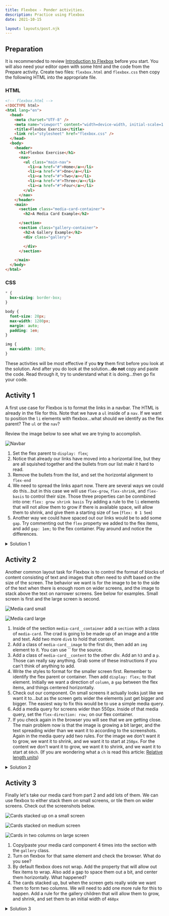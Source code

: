 ```yaml
---
title: Flexbox - Ponder activities.
description: Practice using Flexbox
date: 2021-10-15

layout: layouts/post.njk
---
```


## Preparation

It is recommended to review [Introduction to Flexbox](../prepare1) before you start. You will also need your editor open with some html and the code from the Prepare activity. Create two files: `flexbox.html` and `flexbox.css` then copy the following HTML into the appropriate file.

### HTML

```html
<!-- flexbox.html -->
<!DOCTYPE html>
<html lang="en">
  <head>
    <meta charset="UTF-8" />
    <meta name="viewport" content="width=device-width, initial-scale=1.0" />
    <title>Flexbox Exercise</title>
    <link rel="stylesheet" href="flexbox.css" />
  </head>
  <body>
    <header>
      <h1>Flexbox Exercise</h1>
      <nav>
        <ul class="main-nav">
          <li><a href="#">Home</a></li>
          <li><a href="#">One</a></li>
          <li><a href="#">Two</a></li>
          <li><a href="#">Three</a></li>
          <li><a href="#">Four</a></li>
        </ul>
      </nav>
    </header>
    <main>
      <section class="media-card-container">
        <h2>A Media Card Example</h2>

      </section>
      <section class="gallery-container">
        <h2>A Gallery Example</h2>
        <div class="gallery">

        </div>
      </section>

    </main>
  </body>
</html>
```

### CSS

```css
* {
  box-sizing: border-box;
}

body {
  font-size: 20px;
  max-width: 1280px;
  margin: auto;
  padding: 1em;
}

img {
  max-width: 100%;
}
```

These activities will be most effective if you **try** them first before you look at the solution. And after you do look at the solution...**do not** copy and paste the code. Read through it, try to understand what it is doing...then go fix your code.

## Activity 1

A first use case for Flexbox is to format the links in a navbar. The HTML is already in the file for this. Note that we have a `ul` inside of a `nav`. If we want to position the `li` elements with flexbox...what should we identify as the flex parent? The `ul` or the `nav`?

Review the image below to see what we are  trying to accomplish.

![Navbar](../../../../img/flexbox-nav.webp)

1. Set the flex parent to `display: flex`;
2. Notice that already our links have moved into a horizontal line, but they are all squished together and the bullets from our list makr it hard to read.
3. Remove the bullets from the list, and set the horizontal alignment to `flex-end`
4. We need to spread the links apart now. There are several ways we could do this...but in this case we will use `flex-grow`, `flex-shrink`, and `flex-basis` to control their size. Those three properties can be conmbined into one: `flex: grow shrink basis` Try adding a rule to the `li` elements that will not allow them to grow if there is available space, will allow them to shrink, and give them a starting size of `5em` (`flex: 0 1 5em`)
5. Another way we could have spaced out our links would be to add some `gap`. Try commenting out the `flex` property we added to the flex items, and add `gap: 1em;` to the flex container. Play around and notice the differences.

<details>
<summary>Solution 1</summary>

```css
.main-nav {
  display: flex;
  list-style-type: none;
  justify-content: flex-end;
}
.main-nav > li {
  flex: 0 1 5em;
  text-align: center;
}
```

</details>

## Activity 2

Another common layout task for Flexbox is to control the format of blocks of content consisting of text and images that often need to shift based on the size of the screen. The behavior we want is for the image to be to the side of the text when there is enough room on wider screens, and the image to stack above the text on narrower screens. See below for examples. Small screen is first and the large screen is second.

![Media card small](../../../../img/flexbox-media-card-sm.webp)

![Media card large](../../../../img/flexbox-media-card-lg.webp)

1. Inside of the section `media-card__container` add a `section` with a class of `media-card`. The crad is going to be made up of an image and a title and text. Add two more `div`s to hold that content.
2. Add a class of `media-card__image` to the first div, then add an `img` element to it. You can use `` for the source.
3. Add a class of `media-card__content` to the other div. Add an `h3` and a `p`. Those can really say anything. Grab some of these instructions if you can't think of anything to add.
4. Write the styles to format for the smaller screen first. Remember to identify the flex parent or container. Then add `display: flex;` to that element. Initially we want a direction of `column`, a `gap` between the flex items, and things centered horizontally.
5. Check out our component. On small screens it actually looks just like we want it to...but as the screen gets wider the elements just get bigger and bigger. The easiest way to fix this would be to use a simple media query.
6. Add a media query for screens wider than 550px. Inside of that media query, set the `flex-direction: row;` on our flex container.
7. If you check again in the browser you will see that we are getting close. The main problem now is that the image is growing a bit larger, and the text spreading wider than we want it to according to the screenshots. Again in the media query add two rules. For the image we don't want it to grow, we want it to shrink, and we want it to start at `250px`. For the content we don't want it to grow, we want it to shrink, and we want it to start at `60ch`. (If you are wondering what a `ch` is read this article: [Relative length units](https://developer.mozilla.org/en-US/docs/Web/CSS/length#relative_length_units_based_on_font))

<details>
<summary>Solution 2</summary>

```css
.media-card {
  display: flex;
  flex-direction: column;
  gap: 1em;
  align-items: center;
}

.media-card__content > h3 {
  margin-top: 0;
}

@media screen and (min-width: 550px) {
  .media-card {
    flex-direction: row;
  }
  .media-card__image {
    flex: 0 1 250px;
  }
  .media-card__content {
    flex: 0 1 60ch;
  }
}

```

</details>

## Activity 3

Finally let's take our media card from part 2 and add lots of them. We can use flexbox to either stack them on small screens, or tile them on wider screens. Check out the screenshots below.

![Cards stacked up on a small screen](../../../../img/flexbox-gallery-sm.webp)

![Cards stacked on medium screen](../../../../img/flexbox-gallery-md.webp)

![Cards in two columns on large screen](../../../../img/flexbox-gallery-lg.webp)

1. Copy/paste your media card component 4 times into the section with the `gallery` class.
2. Turn on flexbox for that same element and check the browser. What do you see?
3. By default flexbox does not wrap. Add the property that will allow out flex items to wrap. Also add a gap to space them out a bit, and center them horizontally. What happened?
4. The cards stacked up, but when the screen gets really wide we want them to form two columns. We will need to add one more rule for this to happen. Add a rule for the gallery children that will allow them to grow, and shrink, and set them to an initial width of `460px`

<details>
<summary>Solution 3</summary>

```css
.gallery {
  display: flex;
  flex-wrap: wrap;
  gap: 1em;
  justify-content: center;
}

.gallery > * {
  flex: 1 1 460px;
}
```

</details>
